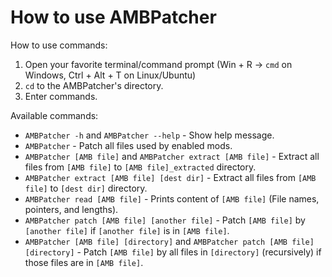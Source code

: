 # How to use AMBPatcher

How to use commands:

1. Open your favorite terminal/command prompt (Win + R -> `cmd` on Windows, Ctrl + Alt + T on Linux/Ubuntu)
2. `cd` to the AMBPatcher's directory.
3. Enter commands.

Available commands:

* `AMBPatcher -h` and `AMBPatcher --help` - Show help message.
* `AMBPatcher` - Patch all files used by enabled mods.
* `AMBPatcher [AMB file]` and `AMBPatcher extract [AMB file]` - Extract all files from `[AMB file]` to `[AMB file]_extracted` directory.
* `AMBPatcher extract [AMB file] [dest dir]` - Extract all files from `[AMB file]` to `[dest dir]` directory.
* `AMBPatcher read [AMB file]` - Prints content of `[AMB file]` (File names, pointers, and lengths).
* `AMBPatcher patch [AMB file] [another file]` - Patch `[AMB file]` by `[another file]` if `[another file]` is in `[AMB file]`.
* `AMBPatcher [AMB file] [directory]` and `AMBPatcher patch [AMB file] [directory]` - Patch `[AMB file]` by all files in `[directory]` (recursively) if those files are in `[AMB file]`.